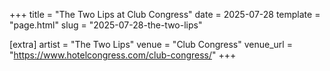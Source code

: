 +++
title = "The Two Lips at Club Congress"
date = 2025-07-28
template = "page.html"
slug = "2025-07-28-the-two-lips"

[extra]
artist = "The Two Lips"
venue = "Club Congress"
venue_url = "https://www.hotelcongress.com/club-congress/"
+++
